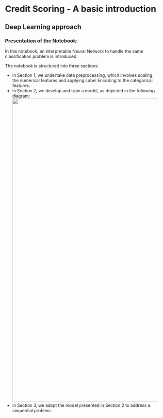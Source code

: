 # Credit Scoring - A basic introduction

## Deep Learning approach

### Presentation of the Notebook:

In this notebook, an interpretable Neural Network to handle the same classification problem is introduced.

The notebook is structured into three sections:

-   In Section 1, we undertake data preprocessing, which involves scaling the numerical features and applying Label Encoding to the categorical features.
-   In Section 2, we develop and train a model, as depicted in the following diagram:
    <img width="1000" src = "https://drive.google.com/uc?export=view&id=1Aj7nc0QSS5hweGx_xPUbYH-5L6_2HRgz">
-   In Section 3, we adapt the model presented in Section 2 to address a sequential problem.
